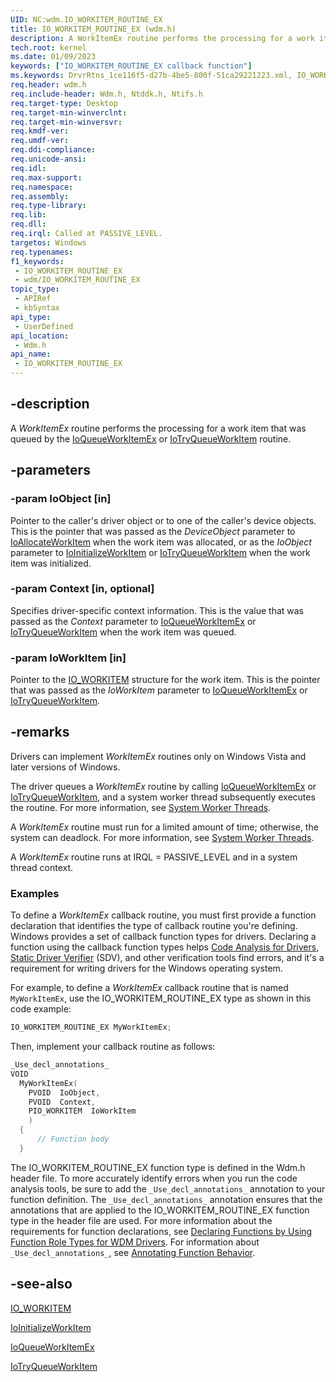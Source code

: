 ```yaml
---
UID: NC:wdm.IO_WORKITEM_ROUTINE_EX
title: IO_WORKITEM_ROUTINE_EX (wdm.h)
description: A WorkItemEx routine performs the processing for a work item that was queued by the IoQueueWorkItemEx or IoTryQueueWorkItem routine.
tech.root: kernel
ms.date: 01/09/2023
keywords: ["IO_WORKITEM_ROUTINE_EX callback function"]
ms.keywords: DrvrRtns_1ce116f5-d27b-4be5-800f-51ca29221223.xml, IO_WORKITEM_ROUTINE_EX, WorkItemEx, WorkItemEx routine [Kernel-Mode Driver Architecture], kernel.workitemex, wdm/WorkItemEx
req.header: wdm.h
req.include-header: Wdm.h, Ntddk.h, Ntifs.h
req.target-type: Desktop
req.target-min-winverclnt: 
req.target-min-winversvr: 
req.kmdf-ver: 
req.umdf-ver: 
req.ddi-compliance: 
req.unicode-ansi: 
req.idl: 
req.max-support: 
req.namespace: 
req.assembly: 
req.type-library: 
req.lib: 
req.dll: 
req.irql: Called at PASSIVE_LEVEL.
targetos: Windows
req.typenames: 
f1_keywords:
 - IO_WORKITEM_ROUTINE_EX
 - wdm/IO_WORKITEM_ROUTINE_EX
topic_type:
 - APIRef
 - kbSyntax
api_type:
 - UserDefined
api_location:
 - Wdm.h
api_name:
 - IO_WORKITEM_ROUTINE_EX
---
```


## -description

A *WorkItemEx* routine performs the processing for a work item that was queued by the [IoQueueWorkItemEx](/windows-hardware/drivers/ddi/wdm/nf-wdm-ioqueueworkitemex) or [IoTryQueueWorkItem](/previous-versions/windows/hardware/drivers/dn683917(v=vs.85)) routine.

## -parameters

### -param IoObject [in]

Pointer to the caller's driver object or to one of the caller's device objects. This is the pointer that was passed as the *DeviceObject* parameter to [IoAllocateWorkItem](/windows-hardware/drivers/ddi/wdm/nf-wdm-ioallocateworkitem) when the work item was allocated, or as the *IoObject* parameter to [IoInitializeWorkItem](/windows-hardware/drivers/ddi/wdm/nf-wdm-ioinitializeworkitem) or [IoTryQueueWorkItem](/previous-versions/windows/hardware/drivers/dn683917(v=vs.85)) when the work item was initialized.

### -param Context [in, optional]

Specifies driver-specific context information. This is the value that was passed as the *Context* parameter to [IoQueueWorkItemEx](/windows-hardware/drivers/ddi/wdm/nf-wdm-ioqueueworkitemex) or [IoTryQueueWorkItem](/previous-versions/windows/hardware/drivers/dn683917(v=vs.85)) when the work item was queued.

### -param IoWorkItem [in]

Pointer to the [IO_WORKITEM](/windows-hardware/drivers/kernel/eprocess) structure for the work item. This is the pointer that was passed as the *IoWorkItem* parameter to [IoQueueWorkItemEx](/windows-hardware/drivers/ddi/wdm/nf-wdm-ioqueueworkitemex) or [IoTryQueueWorkItem](/previous-versions/windows/hardware/drivers/dn683917(v=vs.85)).

## -remarks

Drivers can implement *WorkItemEx* routines only on Windows Vista and later versions of Windows.

The driver queues a *WorkItemEx* routine by calling [IoQueueWorkItemEx](/windows-hardware/drivers/ddi/wdm/nf-wdm-ioqueueworkitemex) or [IoTryQueueWorkItem](/previous-versions/windows/hardware/drivers/dn683917(v=vs.85)), and a system worker thread subsequently executes the routine. For more information, see [System Worker Threads](/windows-hardware/drivers/kernel/system-worker-threads).

A *WorkItemEx* routine must run for a limited amount of time; otherwise, the system can deadlock. For more information, see [System Worker Threads](/windows-hardware/drivers/kernel/system-worker-threads).

A *WorkItemEx* routine runs at IRQL = PASSIVE_LEVEL and in a system thread context.

### Examples

To define a *WorkItemEx* callback routine, you must first provide a function declaration that identifies the type of callback routine you're defining. Windows provides a set of callback function types for drivers. Declaring a function using the callback function types helps [Code Analysis for Drivers](/windows-hardware/drivers/devtest/code-analysis-for-drivers), [Static Driver Verifier](/windows-hardware/drivers/devtest/static-driver-verifier) (SDV), and other verification tools find errors, and it's a requirement for writing drivers for the Windows operating system.

For example, to define a *WorkItemEx* callback routine that is named `MyWorkItemEx`, use the IO_WORKITEM_ROUTINE_EX type as shown in this code example:

```cpp
IO_WORKITEM_ROUTINE_EX MyWorkItemEx;
```

Then, implement your callback routine as follows:

```cpp
_Use_decl_annotations_
VOID
  MyWorkItemEx(
    PVOID  IoObject,
    PVOID  Context,
    PIO_WORKITEM  IoWorkItem 
    )
  {
      // Function body
  }
```

The IO_WORKITEM_ROUTINE_EX function type is defined in the Wdm.h header file. To more accurately identify errors when you run the code analysis tools, be sure to add the `_Use_decl_annotations_` annotation to your function definition. The `_Use_decl_annotations_` annotation ensures that the annotations that are applied to the IO_WORKITEM_ROUTINE_EX function type in the header file are used. For more information about the requirements for function declarations, see [Declaring Functions by Using Function Role Types for WDM Drivers](/windows-hardware/drivers/devtest/declaring-functions-using-function-role-types-for-wdm-drivers). For information about `_Use_decl_annotations_`, see [Annotating Function Behavior](/visualstudio/code-quality/annotating-function-behavior).

## -see-also

[IO_WORKITEM](/windows-hardware/drivers/kernel/eprocess)

[IoInitializeWorkItem](/windows-hardware/drivers/ddi/wdm/nf-wdm-ioinitializeworkitem)

[IoQueueWorkItemEx](/windows-hardware/drivers/ddi/wdm/nf-wdm-ioqueueworkitemex)

[IoTryQueueWorkItem](/previous-versions/windows/hardware/drivers/dn683917(v=vs.85))
